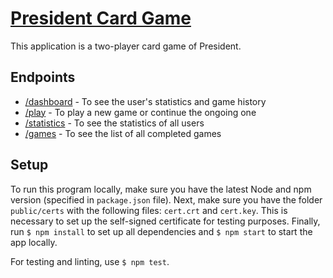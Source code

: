 # [President Card Game](https://president-cards.herokuapp.com/)

This application is a two-player card game of President.

## Endpoints

- [/dashboard](https://president-cards.herokuapp.com/dashboard) - To see the user's statistics and game history
- [/play](https://president-cards.herokuapp.com/play) - To play a new game or continue the ongoing one
- [/statistics](https://president-cards.herokuapp.com/statistics) - To see the statistics of all users
- [/games](https://president-cards.herokuapp.com/games) - To see the list of all completed games

## Setup

To run this program locally, make sure you have the latest Node and npm version (specified in `package.json` file).
Next, make sure you have the folder `public/certs` with the following files: `cert.crt` and `cert.key`. This is necessary to set up the self-signed certificate for testing purposes.
Finally, run `$ npm install` to set up all dependencies and `$ npm start` to start the app locally.

For testing and linting, use `$ npm test`.
